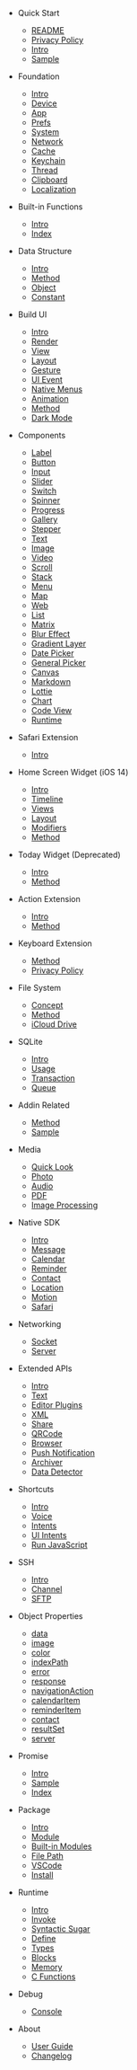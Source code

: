 - Quick Start
  - [README](en/README.md)
  - [Privacy Policy](en/privacy.md)
  - [Intro](en/quickstart/intro.md)
  - [Sample](en/quickstart/sample.md)

- Foundation
  - [Intro](en/foundation/intro.md)
  - [Device](en/foundation/device.md)
  - [App](en/foundation/app.md)
  - [Prefs](en/foundation/prefs.md)
  - [System](en/foundation/system.md)
  - [Network](en/foundation/network.md)
  - [Cache](en/foundation/cache.md)
  - [Keychain](en/foundation/keychain.md)
  - [Thread](en/foundation/thread.md)
  - [Clipboard](en/foundation/clipboard.md)
  - [Localization](en/foundation/l10n.md)

- Built-in Functions
  - [Intro](en/function/intro.md)
  - [Index](en/function/index.md)

- Data Structure
  - [Intro](en/data/intro.md)
  - [Method](en/data/method.md)
  - [Object](en/data/object.md)
  - [Constant](en/data/constant.md)

- Build UI
  - [Intro](en/uikit/intro.md)
  - [Render](en/uikit/render.md)
  - [View](en/uikit/view.md)
  - [Layout](en/uikit/layout.md)
  - [Gesture](en/uikit/gesture.md)
  - [UI Event](en/uikit/event.md)
  - [Native Menus](en/uikit/context-menu.md)
  - [Animation](en/uikit/animation.md)
  - [Method](en/uikit/method.md)
  - [Dark Mode](en/uikit/dark-mode.md)

- Components
  - [Label](en/component/label.md)
  - [Button](en/component/button.md)
  - [Input](en/component/input.md)
  - [Slider](en/component/slider.md)
  - [Switch](en/component/switch.md)
  - [Spinner](en/component/spinner.md)
  - [Progress](en/component/progress.md)
  - [Gallery](en/component/gallery.md)
  - [Stepper](en/component/stepper.md)
  - [Text](en/component/text.md)
  - [Image](en/component/image.md)
  - [Video](en/component/video.md)
  - [Scroll](en/component/scroll.md)
  - [Stack](en/component/stack.md)
  - [Menu](en/component/menu.md)
  - [Map](en/component/map.md)
  - [Web](en/component/web.md)
  - [List](en/component/list.md)
  - [Matrix](en/component/matrix.md)
  - [Blur Effect](en/component/blur.md)
  - [Gradient Layer](en/component/gradient.md)
  - [Date Picker](en/component/date-picker.md)
  - [General Picker](en/component/picker.md)
  - [Canvas](en/component/canvas.md)
  - [Markdown](en/component/markdown.md)
  - [Lottie](en/component/lottie.md)
  - [Chart](en/component/chart.md)
  - [Code View](en/component/code.md)
  - [Runtime](en/component/runtime.md)

- Safari Extension
  - [Intro](en/safari-extension/intro.md)

- Home Screen Widget (iOS 14)
  - [Intro](en/home-widget/intro.md)
  - [Timeline](en/home-widget/timeline.md)
  - [Views](en/home-widget/views.md)
  - [Layout](en/home-widget/layout.md)
  - [Modifiers](en/home-widget/modifiers.md)
  - [Method](en/home-widget/method.md)

- Today Widget (Deprecated)
  - [Intro](en/widget/intro.md)
  - [Method](en/widget/method.md)

- Action Extension
  - [Intro](en/context/intro.md)
  - [Method](en/context/method.md)

- Keyboard Extension
  - [Method](en/keyboard/method.md)
  - [Privacy Policy](en/keyboard/privacy.md)

- File System
  - [Concept](en/file/design.md)
  - [Method](en/file/method.md)
  - [iCloud Drive](en/file/drive.md)

- SQLite
  - [Intro](en/sqlite/intro.md)
  - [Usage](en/sqlite/usage.md)
  - [Transaction](en/sqlite/transaction.md)
  - [Queue](en/sqlite/queue.md)

- Addin Related
  - [Method](en/addin/method.md)
  - [Sample](en/addin/sample.md)

- Media
  - [Quick Look](en/media/quicklook.md)
  - [Photo](en/media/photo.md)
  - [Audio](en/media/audio.md)
  - [PDF](en/media/pdf.md)
  - [Image Processing](en/media/imagekit.md)

- Native SDK
  - [Intro](en/sdk/intro.md)
  - [Message](en/sdk/message.md)
  - [Calendar](en/sdk/calendar.md)
  - [Reminder](en/sdk/reminder.md)
  - [Contact](en/sdk/contact.md)
  - [Location](en/sdk/location.md)
  - [Motion](en/sdk/motion.md)
  - [Safari](en/sdk/safari.md)

- Networking
  - [Socket](en/network/socket.md)
  - [Server](en/network/server.md)

- Extended APIs
  - [Intro](en/extend/intro.md)
  - [Text](en/extend/text.md)
  - [Editor Plugins](en/extend/editor.md)
  - [XML](en/extend/xml.md)
  - [Share](en/extend/share.md)
  - [QRCode](en/extend/qrcode.md)
  - [Browser](en/extend/browser.md)
  - [Push Notification](en/extend/push.md)
  - [Archiver](en/extend/archiver.md)
  - [Data Detector](en/extend/detector.md)

- Shortcuts
  - [Intro](en/shortcuts/intro.md)
  - [Voice](en/shortcuts/voice.md)
  - [Intents](en/shortcuts/intents.md)
  - [UI Intents](en/shortcuts/ui-intents.md)
  - [Run JavaScript](en/shortcuts/scripting.md)

- SSH
  - [Intro](en/ssh/intro.md)
  - [Channel](en/ssh/channel.md)
  - [SFTP](en/ssh/sftp.md)

- Object Properties
  - [data](en/object/data.md)
  - [image](en/object/image.md)
  - [color](en/object/color.md)
  - [indexPath](en/object/index-path.md)
  - [error](en/object/error.md)
  - [response](en/object/response.md)
  - [navigationAction](en/object/navigation-action.md)
  - [calendarItem](en/object/calendar-item.md)
  - [reminderItem](en/object/reminder-item.md)
  - [contact](en/object/contact.md)
  - [resultSet](en/object/result-set.md)
  - [server](en/object/server.md)

- Promise
  - [Intro](en/promise/intro.md)
  - [Sample](en/promise/sample.md)
  - [Index](en/promise/index.md)

- Package
  - [Intro](en/package/intro.md)
  - [Module](en/package/module.md)
  - [Built-in Modules](en/package/builtin.md)
  - [File Path](en/package/path.md)
  - [VSCode](en/package/vscode.md)
  - [Install](en/package/install.md)

- Runtime
  - [Intro](en/runtime/intro.md)
  - [Invoke](en/runtime/invoke.md)
  - [Syntactic Sugar](en/runtime/sugar.md)
  - [Define](en/runtime/define.md)
  - [Types](en/runtime/types.md)
  - [Blocks](en/runtime/blocks.md)
  - [Memory](en/runtime/memory.md)
  - [C Functions](en/runtime/c.md)

- Debug
  - [Console](en/debug/console.md)

- About
  - [User Guide](en/about/guide.md)
  - [Changelog](en/about/changelog.md)